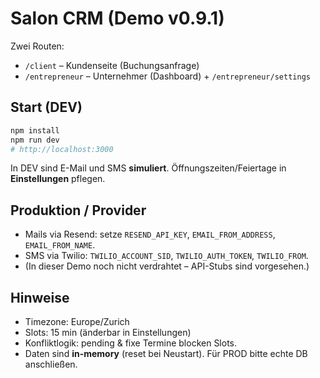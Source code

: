 # Salon CRM (Demo v0.9.1)

Zwei Routen:
- `/client` – Kundenseite (Buchungsanfrage)
- `/entrepreneur` – Unternehmer (Dashboard) + `/entrepreneur/settings`

## Start (DEV)
```bash
npm install
npm run dev
# http://localhost:3000
```

In DEV sind E-Mail und SMS **simuliert**. Öffnungszeiten/Feiertage in **Einstellungen** pflegen.

## Produktion / Provider
- Mails via Resend: setze `RESEND_API_KEY`, `EMAIL_FROM_ADDRESS`, `EMAIL_FROM_NAME`.
- SMS via Twilio: `TWILIO_ACCOUNT_SID`, `TWILIO_AUTH_TOKEN`, `TWILIO_FROM`.
- (In dieser Demo noch nicht verdrahtet – API-Stubs sind vorgesehen.)

## Hinweise
- Timezone: Europe/Zurich
- Slots: 15 min (änderbar in Einstellungen)
- Konfliktlogik: pending & fixe Termine blocken Slots.
- Daten sind **in-memory** (reset bei Neustart). Für PROD bitte echte DB anschließen.
